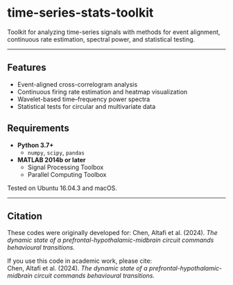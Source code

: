 # time-series-stats-toolkit

Toolkit for analyzing time-series signals with methods for event alignment, continuous rate estimation, spectral power, and statistical testing.

---

## Features
- Event-aligned cross-correlogram analysis
- Continuous firing rate estimation and heatmap visualization
- Wavelet-based time–frequency power spectra
- Statistical tests for circular and multivariate data

## Requirements
- **Python 3.7+**  
  - `numpy`, `scipy`, `pandas`
- **MATLAB 2014b or later**  
  - Signal Processing Toolbox  
  - Parallel Computing Toolbox  

Tested on Ubuntu 16.04.3 and macOS.

---

## Citation
These codes were originally developed for:
Chen, Altafi et al. (2024). *The dynamic state of a prefrontal-hypothalamic-midbrain circuit commands behavioural transitions.*

If you use this code in academic work, please cite:  
Chen, Altafi et al. (2024). *The dynamic state of a prefrontal-hypothalamic-midbrain circuit commands behavioural transitions.*

